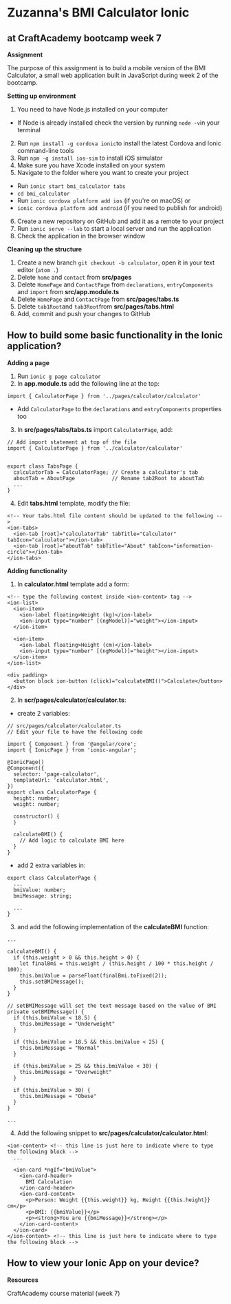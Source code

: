 # Zuzanna's BMI Calculator Ionic

## at CraftAcademy bootcamp week 7

**Assignment**

The purpose of this assignment is to build a mobile version of the BMI Calculator, a small web application built in JavaScript during week 2 of the bootcamp.

**Setting up environment**
1. You need to have Node.js installed on your computer
* If Node is already installed check the version by running `node -v`in your terminal
2. Run `npm install -g cordova ionic`to install the latest Cordova and Ionic command-line tools
3. Run `npm -g install ios-sim` to install iOS simulator
4. Make sure you have Xcode installed on your system
5. Navigate to the folder where you want to create your project
* Run `ionic start bmi_calculator tabs`
* `cd bmi_calculator`
* Run `ionic cordova platform add ios` (if you're on macOS) or
* `ionic cordova platform add android` (if you need to publish for android)
6. Create a new repository on GitHub and add it as a remote to your project
7. Run `ionic serve --lab` to start a local server and run the application
8. Check the application in the browser window

**Cleaning up the structure**

1. Create a new branch `git checkout -b calculator`, open it in your text editor (`atom .`)
2. Delete `home` and `contact` from **src/pages**
3. Delete `HomePage` and `ContactPage` from `declarations`, `entryComponents` and `import` from **src/app.module.ts**
4. Delete `HomePage` and `ContactPage` from **src/pages/tabs.ts**
5. Delete `tab1Root`and `tab3Root`from **src/pages/tabs.html**
6. Add, commit and push your changes to GitHub

## How to build some basic functionality in the Ionic application?

**Adding a page**
1. Run `ionic g page calculator`
2. In **app.module.ts** add the following line at the top:
```
import { CalculatorPage } from '../pages/calculator/calculator'
```
* Add `CalculatorPage` to the `declarations` and `entryComponents` properties too
3. In **src/pages/tabs/tabs.ts** import `CalculatorPage`, add:
```
// Add import statement at top of the file
import { CalculatorPage } from '../calculator/calculator'


export class TabsPage {
  calculatorTab = CalculatorPage; // Create a calculator's tab
  aboutTab = AboutPage            // Rename tab2Root to aboutTab
  ...
}
```
4. Edit **tabs.html** template, modify the file:
```
<!-- Your tabs.html file content should be updated to the following -->
<ion-tabs>
  <ion-tab [root]="calculatorTab" tabTitle="Calculator" tabIcon="calculator"></ion-tab>
  <ion-tab [root]="aboutTab" tabTitle="About" tabIcon="information-circle"></ion-tab>
</ion-tabs>
```

**Adding functionality**

1. In **calculator.html** template add a form:
```
<!-- type the following content inside <ion-content> tag -->
<ion-list>
  <ion-item>
    <ion-label floating>Weight (kg)</ion-label>
    <ion-input type="number" [(ngModel)]="weight"></ion-input>
  </ion-item>

  <ion-item>
    <ion-label floating>Height (cm)</ion-label>
    <ion-input type="number" [(ngModel)]="height"></ion-input>
  </ion-item>
</ion-list>

<div padding>
  <button block ion-button (click)="calculateBMI()">Calculate</button>
</div>
```
2. In **scr/pages/calculator/calculator.ts**:
* create 2 variables:
```
// src/pages/calculator/calculator.ts
// Edit your file to have the following code

import { Component } from '@angular/core';
import { IonicPage } from 'ionic-angular';

@IonicPage()
@Component({
  selector: 'page-calculator',
  templateUrl: 'calculator.html',
})
export class CalculatorPage {
  height: number;
  weight: number;

  constructor() {
  }

  calculateBMI() {
    // Add logic to calculate BMI here
  }
}
```
* add 2 extra variables in:
```
export class CalculatorPage {
  ...
  bmiValue: number;
  bmiMessage: string;

  ...
}
```
3. and add the following implementation of the **calculateBMI** function:
```
...

calculateBMI() {
  if (this.weight > 0 && this.height > 0) {
    let finalBmi = this.weight / (this.height / 100 * this.height / 100);
    this.bmiValue = parseFloat(finalBmi.toFixed(2));
    this.setBMIMessage();
  }
}

// setBMIMessage will set the text message based on the value of BMI
private setBMIMessage() {
  if (this.bmiValue < 18.5) {
    this.bmiMessage = "Underweight"
  }

  if (this.bmiValue > 18.5 && this.bmiValue < 25) {
    this.bmiMessage = "Normal"
  }

  if (this.bmiValue > 25 && this.bmiValue < 30) {
    this.bmiMessage = "Overweight"
  }

  if (this.bmiValue > 30) {
    this.bmiMessage = "Obese"
  }
}

...
```
4. Add the following snippet to **src/pages/calculator/calculator.html**:
```
<ion-content> <!-- this line is just here to indicate where to type the following block -->
  ...

  <ion-card *ngIf="bmiValue">
    <ion-card-header>
      BMI Calculation
    </ion-card-header>
    <ion-card-content>
      <p>Person: Weight {{this.weight}} kg, Height {{this.height}} cm</p>
      <p>BMI: {{bmiValue}}</p>
      <p><strong>You are {{bmiMessage}}</strong></p>
    </ion-card-content>
  </ion-card>
</ion-content> <!-- this line is just here to indicate where to type the following block -->
```

## How to view your Ionic App on your device?

**Resources**

CraftAcademy course material (week 7)
